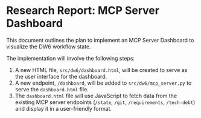 # Research Report: MCP Server Dashboard

This document outlines the plan to implement an MCP Server Dashboard to visualize the DW6 workflow state.

The implementation will involve the following steps:

1. A new HTML file, `src/dw6/dashboard.html`, will be created to serve as the user interface for the dashboard.
2. A new endpoint, `/dashboard`, will be added to `src/dw6/mcp_server.py` to serve the `dashboard.html` file.
3. The `dashboard.html` file will use JavaScript to fetch data from the existing MCP server endpoints (`/state`, `/git`, `/requirements`, `/tech-debt`) and display it in a user-friendly format.
